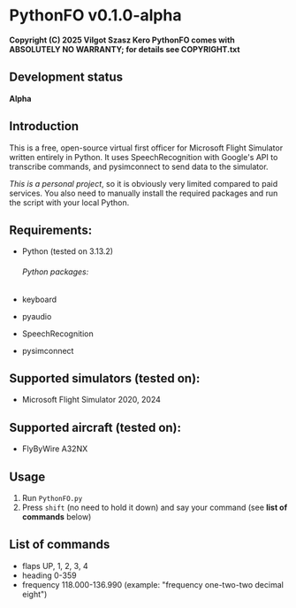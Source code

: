 # PythonFO v0.1.0-alpha

**Copyright (C) 2025  Vilgot Szasz Kero
PythonFO comes with ABSOLUTELY NO WARRANTY; for details see COPYRIGHT.txt**

## Development status

**Alpha**

## Introduction

This is a free, open-source virtual first officer for Microsoft Flight Simulator written entirely in Python. It uses SpeechRecognition with Google's API to transcribe commands, and pysimconnect to send data to the simulator.

*This is a personal project*, so it is obviously very limited compared to paid services. You also need to manually install the required packages and run the script with your local Python.

## Requirements:

* Python (tested on 3.13.2)
  
  ###### Python packages:

* keyboard

* pyaudio

* SpeechRecognition

* pysimconnect

## Supported simulators (tested on):

* Microsoft Flight Simulator 2020, 2024

## Supported aircraft (tested on):

* FlyByWire A32NX

## Usage

1. Run `PythonFO.py`
2. Press `shift` (no need to hold it down) and say your command (see **list of commands** below)

## List of commands

* flaps UP, 1, 2, 3, 4
* heading 0-359
* frequency 118.000-136.990 (example: "frequency one-two-two decimal eight")

# 